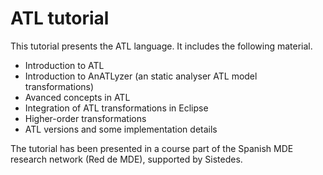 ATL tutorial
============

This tutorial presents the ATL language. It includes the following
material.

 * Introduction to ATL
 * Introduction to AnATLyzer (an static analyser ATL model transformations)
 * Avanced concepts in ATL
 * Integration of ATL transformations in Eclipse
 * Higher-order transformations
 * ATL versions and some implementation details

The tutorial has been presented in a course part of the
Spanish MDE research network (Red de MDE), supported by Sistedes.

